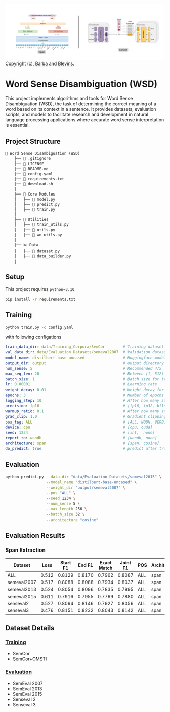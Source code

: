 ![alt text](docs/image.png)
Copyright (c), [Barba](https://aclanthology.org/2021.naacl-main.371/) and [Blevins](https://aclanthology.org/2020.acl-main.95/).
# Word Sense Disambiguation (WSD) 
This project implements algorithms and tools for Word Sense Disambiguation (WSD), the task of determining the correct meaning of a word based on its context in a sentence. It provides datasets, evaluation scripts, and models to facilitate research and development in natural language processing applications where accurate word sense interpretation is essential.

## Project Structure
```
📁 Word Sense Disambiguation (WSD)
    ├── 📄 .gitignore
    ├── 📄 LICENSE
    ├── 📄 README.md
    ├── 📄 config.yaml
    ├── 📄 requirements.txt
    ├── 📄 download.sh
    │
    ├── 🧠 Core Modules
    │   ├── 📄 model.py
    │   ├── 📄 predict.py
    │   ├── 📄 train.py
    │
    ├── 🧰 Utilities
    │   ├── 📄 train_utils.py
    │   ├── 📄 utils.py
    │   ├── 📄 wn_utils.py
    │
    ├── 📊 Data
    │   ├── 📄 dataset.py
    │   ├── 📄 data_builder.py
    │
```
## Setup
This project requires `python=3.10`

```bash
pip install -r requirements.txt
```

## Training 

```bash
python train.py -c config.yaml
```
with following configations
```yaml
train_data_dir: data/Training_Corpora/SemCor        # Training dataset dir
val_data_dir: data/Evaluation_Datasets/semeval2007  # Validation dataset dir
model_name: distilbert-base-uncased                 # Huggingface model name
output_dir: output                                  # output directory to save checkpoints
num_sense: 5                                        # Recommended 4/5
max_seq_len: 20                                     # Between [1, 512]
batch_size: 1                                       # Batch size for training
lr: 0.00001                                         # Learning rate
weight_decay: 0.01                                  # Weight decay for optimizer
epochs: 3                                           # Number of epochs
logging_step: 10                                    # After how many steps to log
precision: fp16                                     # [fp16, fp32, bf16]
warmup_ratio: 0.1                                   # After how many steps to warmup
grad_clip: 1.0                                      # Gradient clipping factor
pos_tag: ALL                                        # [ALL, NOUN, VERB, ADJ, ADV]
device: cpu                                         # [cpu, cuda]
seed: 1234                                          # [int,  none]
report_to: wandb                                    # [wandb, none]
architecture: span                                  # [span, cosine]
do_predict: true                                    # predict after training
```

## Evaluation
```bash
python predict.py --data_dir "data/Evaluation_Datasets/semeval2015" \
                  --model_name "distilbert-base-uncased" \
                  --weight_dir "output/semeval2007" \
                  --pos "ALL" \
                  --seed 1234 \
                  --num_sense 5 \
                  --max_length 256 \
                  --batch_size 32 \
                  --architecture "cosine"
```


## Evaluation Results

### Span Extraction
| Dataset     | Loss   | Start F1 | End F1 | Exact Match | Joint F1 | POS  | Architecture |
|-------------|--------|----------|--------|--------------|----------|------|-------------|
| ALL         | 0.512  | 0.8129   | 0.8170 | 0.7962       | 0.8087   | ALL  | span        |
| semeval2007 | 0.517  | 0.8088   | 0.8088 | 0.7934       | 0.8037   | ALL  | span        |
| semeval2013 | 0.524  | 0.8054   | 0.8096 | 0.7835       | 0.7995   | ALL  | span        |
| semeval2015 | 0.611  | 0.7916   | 0.7955 | 0.7769       | 0.7880   | ALL  | span        |
| senseval2   | 0.527  | 0.8094   | 0.8146 | 0.7927       | 0.8056   | ALL  | span        |
| senseval3   | 0.476  | 0.8151   | 0.8232 | 0.8043       | 0.8142   | ALL  | span        |


## Dataset Details

### [Training](https://lcl.uniroma1.it/wsdeval/training-data)
- SemCor
- SemCor+OMSTI
### [Evaluation](https://lcl.uniroma1.it/wsdeval/evaluation-data)
- SemEval 2007
- SemEval 2013
- SemEval 2015
- Senseval 2
- Senseval 3